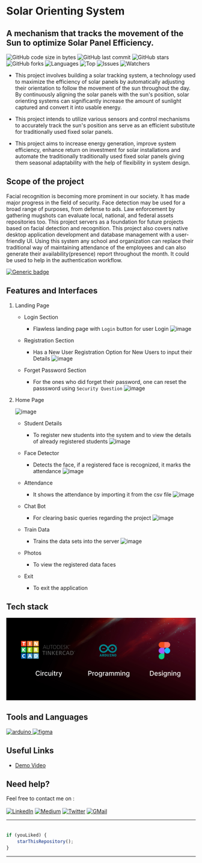 # Solar Orienting System
## A mechanism that tracks the movement of the Sun to optimize Solar Panel Efficiency.

![GitHub code size in bytes](https://img.shields.io/github/languages/code-size/Raj82862/SOS)
![GitHub last commit](https://img.shields.io/github/last-commit/Raj82862/SOS)
![GitHub stars](https://img.shields.io/packagist/stars/Raj82862/SOS)
![GitHub forks](https://img.shields.io/github/forks/Raj82862/SOS)
![Languages](https://img.shields.io/sourceforge/languages/SOS)
![Top](https://img.shields.io/github/languages/top/Raj82862/SOS)
![Issues](https://img.shields.io/github/issues/Raj82862/SOS)
![Watchers](https://img.shields.io/github/watchers/Raj82862/SOS)

* This project involves building a solar tracking system, a technology used to maximize the efficiency of solar panels by automatically adjusting their orientation to follow the movement of the sun throughout the day. By continuously aligning the solar panels with the sun's position, solar orienting systems can significantly increase the amount of sunlight captured and convert it into usable energy.

* This project intends to utilize various sensors and control mechanisms to accurately track the sun's position ans serve as an efficient substitute for traditionally used fixed solar panels.

* This project aims to increase energy generation, improve system efficiency, enhance return on investment for solar installations and automate the traditionally traditionally used fixed solar panels giving them seasonal adaptability with the help of flexibility in system design. 

## Scope of the project 
Facial recognition is becoming more prominent in our society. It has made major progress in the field of security. 
Face detection may be used for a broad range of purposes, from defense to ads.
Law enforcement by gathering mugshots can evaluate local, national, and federal assets repositories too.
This project servers as a foundation for future projects based on facial detection and recognition. 
This project also covers native desktop application development and database management with a user-friendly UI. Using this system any school and organization can replace their traditional way of maintaining attendance of the employees and can also generate their availability(presence) report throughout the month. It could be used to help in the authentication workflow.

[![Generic badge](https://img.shields.io/badge/view-demo-blue?style=for-the-badge&label=View%20Demo%20Video)]() 

## Features and Interfaces

1. Landing Page
   
   - Login Section
     - Flawless landing page with `Login` button for user Login
   ![image]()

   - Registration Section 
     - Has a New User Registration Option for New Users to input their Details
   ![image]()
   
   - Forget Password Section
     - For the ones who did forget their password, one can reset the passsword using `Security Question`
   ![image]()
   
2. Home Page

   ![image]()

   - Student Details 
     - To register new students into the system and to view the details of already registered students
   ![image]()

   - Face Detector 
     - Detects the face, if a registered face is recognized, it marks the attendance
    ![image]()

   - Attendance 
     - It shows the attendance by importing it from the csv file
    ![image]()

   - Chat Bot 
     - For clearing basic queries regarding the project
    ![image]()

   - Train Data 
     - Trains the data sets into the server
    ![image]()

   - Photos
     - To view the registered data faces
   
   - Exit
     - To exit the application

## Tech stack

![image](https://github.com/Raj82862/SOS/blob/main/Untitled.png)

## Tools and Languages
<p align="left"> 
<a href="https://www.arduino.cc/" target="_blank"> <img src="https://cdn.worldvectorlogo.com/logos/arduino-1.svg" alt="arduino" width="40" height="40"/> </a>
<a href="https://www.figma.com/" target="_blank"> <img src="https://www.vectorlogo.zone/logos/figma/figma-icon.svg" alt="figma" width="40" height="40"/> </a>
</p>


## Useful Links

- [Demo Video]()

## Need help?

Feel free to contact me on : <br /><br />
[![LinkedIn](https://img.shields.io/badge/LinkedIn-0077B5?style=for-the-badge&logo=linkedin&logoColor=white)](https://www.linkedin.com/in/raj-more-50b543202/) [![Medium](https://img.shields.io/badge/Medium-12100E?style=for-the-badge&logo=medium&logoColor=white)](https://medium.com/@rajenterprises.pm) [![Twitter](https://img.shields.io/badge/Twitter-1DA1F2?style=for-the-badge&logo=twitter&logoColor=white)](https://twitter.com/RajMore06) [![GMail](https://img.shields.io/badge/Gmail-D14836?style=for-the-badge&logo=gmail&logoColor=white)](mailto:rajm.ug20.ece@nitp.ac.in)

---------

```javascript

if (youLiked) {
    starThisRepository();
}

```

-----------
